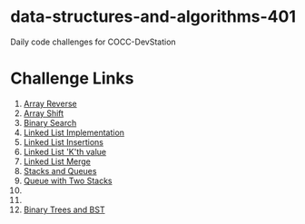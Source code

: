 # data-structures-and-algorithms-401

Daily code challenges for COCC-DevStation

# Challenge Links

1. [Array Reverse](./challenges/01-arrayReverse/ArrayReverse.js)
2. [Array Shift](./challenges/02-arrayShift/ArrayShift.js)
3. [Binary Search](./challenges/03-arrayBinarySearch/array-binary-search.js)
5. [Linked List Implementation](./Data-Structures/linkedList/linked-list.js)
6. [Linked List Insertions](./Data-Structures/linkedList/linked-list.js)
7. [Linked List 'K'th value](link)
8. [Linked List Merge](link)
10. [Stacks and Queues](link)
11. [Queue with Two Stacks](link)
12. [](link)
13. [](link)
15. [Binary Trees and BST](./Data-Structures/tree/15-Implementation-Trees/tree.js)

